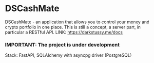
# DSCashMate

DSCashMate - an application that allows you to control your money and crypto portfolio in one place.
This is still a concept, a server part, in particular a RESTful API.
LINK: https://darkstussy.me/docs

### IMPORTANT: The project is under development

Stack: FastAPI, SQLAlchemy with asyncpg driver (PostgreSQL)
